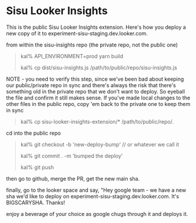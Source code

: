 # Sisu Looker Insights

This is the public Sisu Looker Insights extension. Here's how you deploy a new copy of it to experiment-sisu-staging.dev.looker.com.

from within the sisu-insights repo (the private repo, not the public one)
>
>kal% API_ENVIRONMENT=prod yarn build
>
>kal% cp dist/sisu-insights.js /path/to/public/repo/sisu-insights.js

NOTE - you need to verify this step, since we've been bad about keeping our public/private repo in sync and there's always
the risk that there's something old in the private repo that we don't want to deploy. So eyeball the file and confirm it
still makes sense. If you've made local changes to the other files in the public repo, copy 'em back to the private one to
keep them in sync

>kal% cp sisu-looker-insights-extension/* /path/to/public/repo/.

cd into the public repo

>kal% git checkout -b 'new-deploy-bump' // or whatever we call it
>
>kal% git commit . -m 'bumped the deploy'
>
>kal% git push
>
then go to github, merge the PR, get the new main sha.

finally, go to the looker space and say, "Hey google team - we have a new sha we'd like to deploy on experiment-sisu-staging.dev.looker.com. It's BIGSCARYSHA. Thanks!

enjoy a beverage of your choice as google chugs through it and deploys it.
